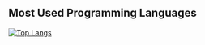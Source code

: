 

## Most Used Programming Languages

[![Top Langs](https://github-readme-stats.vercel.app/api/top-langs/?username=sanowl&layout=compact&hide=makefile,css,html,llvm)](https://github.com/anuraghazra/github-readme-stats)
